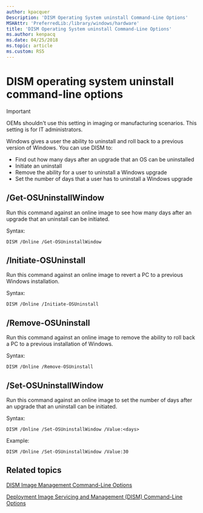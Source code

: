 ```yaml
---
author: kpacquer
Description: 'DISM Operating System uninstall Command-Line Options'
MSHAttr: 'PreferredLib:/library/windows/hardware'
title: 'DISM Operating System uninstall Command-Line Options'
ms.author: kenpacq
ms.date: 04/25/2018
ms.topic: article
ms.custom: RS5
---
```


# DISM operating system uninstall command-line options

> [!important]
> OEMs shouldn't use this setting in imaging or manufacturing scenarios. This setting is for IT administrators.

Windows gives a user the ability to uninstall and roll back to a previous version of Windows. You can use DISM to:
-   Find out how many days after an upgrade that an OS can be uninstalled
-   Initiate an uninstall
-   Remove the ability for a user to uninstall a Windows upgrade
-   Set the number of days that a user has to uninstall a Windows upgrade

## /Get-OSUninstallWindow

Run this command against an online image to see how many days after an upgrade that an uninstall can be initiated.

Syntax:
```
DISM /Online /Get-OSUninstallWindow
```

## /Initiate-OSUninstall

Run this command against an online image to revert a PC to a previous Windows installation.

Syntax:
```
DISM /Online /Initiate-OSUninstall
```

## /Remove-OSUninstall


Run this command against an online image to remove the ability to roll back a PC to a previous installation of Windows.

Syntax:
```
DISM /Online /Remove-OSUninstall
```

## /Set-OSUninstallWindow

Run this command against an online image to set the number of days after an upgrade that an uninstall can be initiated.

Syntax:
```
DISM /Online /Set-OSUninstallWindow /Value:<days>
```

Example:
```
DISM /Online /Set-OSUninstallWindow /Value:30
```

## <span id="related_topics"></span>Related topics

[DISM Image Management Command-Line Options](dism-image-management-command-line-options-s14.md)

[Deployment Image Servicing and Management (DISM) Command-Line Options](deployment-image-servicing-and-management--dism--command-line-options.md)
